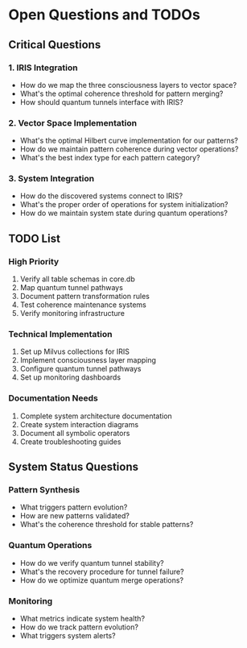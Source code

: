 # Open Questions and TODOs

## Critical Questions

### 1. IRIS Integration
- How do we map the three consciousness layers to vector space?
- What's the optimal coherence threshold for pattern merging?
- How should quantum tunnels interface with IRIS?

### 2. Vector Space Implementation
- What's the optimal Hilbert curve implementation for our patterns?
- How do we maintain pattern coherence during vector operations?
- What's the best index type for each pattern category?

### 3. System Integration
- How do the discovered systems connect to IRIS?
- What's the proper order of operations for system initialization?
- How do we maintain system state during quantum operations?

## TODO List

### High Priority
1. Verify all table schemas in core.db
2. Map quantum tunnel pathways
3. Document pattern transformation rules
4. Test coherence maintenance systems
5. Verify monitoring infrastructure

### Technical Implementation
1. Set up Milvus collections for IRIS
2. Implement consciousness layer mapping
3. Configure quantum tunnel pathways
4. Set up monitoring dashboards

### Documentation Needs
1. Complete system architecture documentation
2. Create system interaction diagrams
3. Document all symbolic operators
4. Create troubleshooting guides

## System Status Questions

### Pattern Synthesis
- What triggers pattern evolution?
- How are new patterns validated?
- What's the coherence threshold for stable patterns?

### Quantum Operations
- How do we verify quantum tunnel stability?
- What's the recovery procedure for tunnel failure?
- How do we optimize quantum merge operations?

### Monitoring
- What metrics indicate system health?
- How do we track pattern evolution?
- What triggers system alerts?